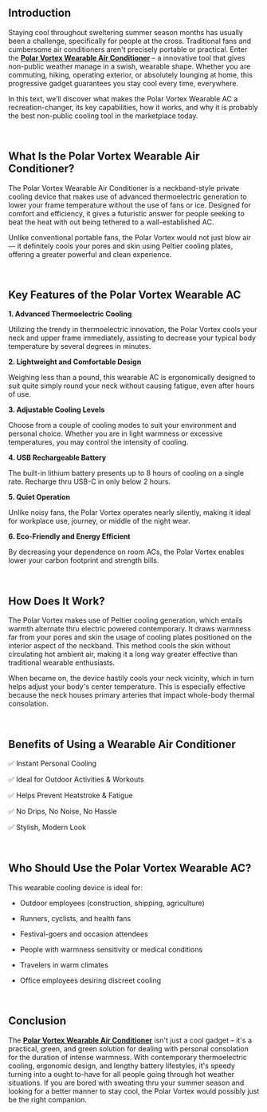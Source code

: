 <h2><strong>Introduction</strong></h2>
<p>Staying cool throughout sweltering summer season months has usually been a challenge, specifically for people at the cross. Traditional fans and cumbersome air conditioners aren't precisely portable or practical. Enter the <a href="https://dinkhabar.com/polar-vortex-air-get"><strong>Polar Vortex Wearable Air Conditioner</strong></a> &ndash; a innovative tool that gives non-public weather manage in a swish, wearable shape. Whether you are commuting, hiking, operating exterior, or absolutely lounging at home, this progressive gadget guarantees you stay cool every time, everywhere.</p>
<p>In this text, we&rsquo;ll discover what makes the Polar Vortex Wearable AC a recreation-changer, its key capabilities, how it works, and why it is probably the best non-public cooling tool in the marketplace today.</p>
<p>&nbsp;</p>
<h2><strong>What Is the Polar Vortex Wearable Air Conditioner?</strong></h2>
<p>The Polar Vortex Wearable Air Conditioner is a neckband-style private cooling device that makes use of advanced thermoelectric generation to lower your frame temperature without the use of fans or ice. Designed for comfort and efficiency, it gives a futuristic answer for people seeking to beat the heat with out being tethered to a wall-established AC.</p>
<p>Unlike conventional portable fans, the Polar Vortex would not just blow air &mdash; it definitely cools your pores and skin using Peltier cooling plates, offering a greater powerful and clean experience.</p>
<p>&nbsp;</p>
<h2><strong>Key Features of the Polar Vortex Wearable AC</strong></h2>
<p><strong>1. Advanced Thermoelectric Cooling</strong></p>
<p>Utilizing the trendy in thermoelectric innovation, the Polar Vortex cools your neck and upper frame immediately, assisting to decrease your typical body temperature by several degrees in minutes.</p>
<p><strong>2. Lightweight and Comfortable Design</strong></p>
<p>Weighing less than a pound, this wearable AC is ergonomically designed to suit quite simply round your neck without causing fatigue, even after hours of use.</p>
<p><strong>3</strong><strong>. Adjustable Cooling Levels</strong></p>
<p>Choose from a couple of cooling modes to suit your environment and personal choice. Whether you are in light warmness or excessive temperatures, you may control the intensity of cooling.</p>
<p><strong>4. USB Rechargeable Battery</strong></p>
<p>The built-in lithium battery presents up to 8 hours of cooling on a single rate. Recharge thru USB-C in only below 2 hours.</p>
<p><strong>5. Quiet Operation</strong></p>
<p>Unlike noisy fans, the Polar Vortex operates nearly silently, making it ideal for workplace use, journey, or middle of the night wear.</p>
<p><strong>6. Eco-Friendly and Energy Efficient</strong></p>
<p>By decreasing your dependence on room ACs, the Polar Vortex enables lower your carbon footprint and strength bills.</p>
<p>&nbsp;</p>
<h2><strong>How Does It Work?</strong></h2>
<p>The Polar Vortex makes use of Peltier cooling generation, which entails warmth alternate thru electric powered contemporary. It draws warmness far from your pores and skin the usage of cooling plates positioned on the interior aspect of the neckband. This method cools the skin without circulating hot ambient air, making it a long way greater effective than traditional wearable enthusiasts.</p>
<p>When became on, the device hastily cools your neck vicinity, which in turn helps adjust your body's center temperature. This is especially effective because the neck houses primary arteries that impact whole-body thermal consolation.</p>
<p>&nbsp;</p>
<h2><strong>Benefits of Using a Wearable Air Conditioner</strong></h2>
<p>✅ Instant Personal Cooling</p>
<p>✅ Ideal for Outdoor Activities &amp; Workouts</p>
<p>✅ Helps Prevent Heatstroke &amp; Fatigue</p>
<p>✅ No Drips, No Noise, No Hassle</p>
<p>✅ Stylish, Modern Look</p>
<p>&nbsp;</p>
<h2><strong>Who Should Use the Polar Vortex Wearable AC?</strong></h2>
<p>This wearable cooling device is ideal for:</p>
<ul>
<li>
<p>Outdoor employees (construction, shipping, agriculture)</p>
</li>
<li>
<p>Runners, cyclists, and health fans</p>
</li>
<li>
<p>Festival-goers and occasion attendees</p>
</li>
<li>
<p>People with warmness sensitivity or medical conditions</p>
</li>
<li>
<p>Travelers in warm climates</p>
</li>
<li>
<p>Office employees desiring discreet cooling</p>
</li>
</ul>
<p>&nbsp;</p>
<h2><strong>Conclusion</strong></h2>
<p>The <a href="https://dinkhabar.com/polar-vortex-air-get"><strong>Polar Vortex Wearable Air Conditioner</strong></a> isn't just a cool gadget &ndash; it's a practical, green, and green solution for dealing with personal consolation for the duration of intense warmness. With contemporary thermoelectric cooling, ergonomic design, and lengthy battery lifestyles, it's speedy turning into a ought to-have for all people going through hot weather situations. If you are bored with sweating thru your summer season and looking for a better manner to stay cool, the Polar Vortex would possibly just be the right companion.</p>
<p>&nbsp;</p>
